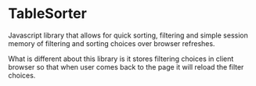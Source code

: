 # TableSorter
Javascript library that allows for quick sorting, filtering and simple session memory of filtering and sorting choices over browser refreshes.

What is different about this library is it stores filtering choices in client browser so that when user comes back to the page it will reload the filter choices.
